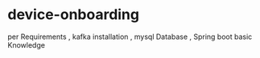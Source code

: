 # device-onboarding


per Requirements ,
kafka installation ,
mysql Database ,
Spring boot basic Knowledge

